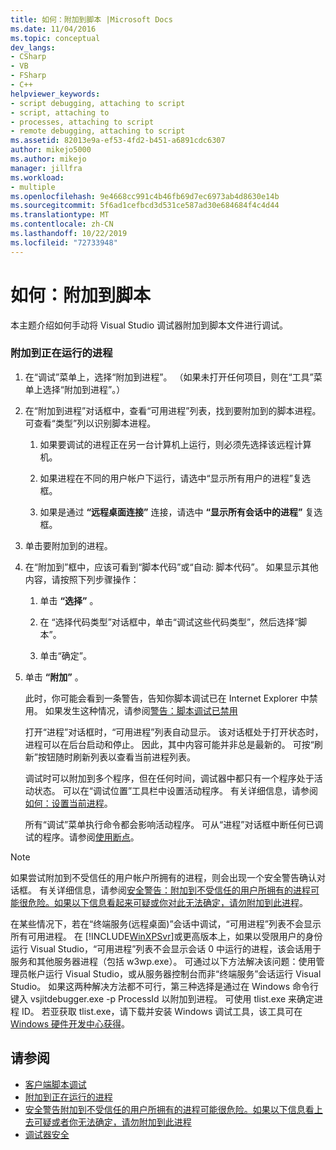```yaml
---
title: 如何：附加到脚本 |Microsoft Docs
ms.date: 11/04/2016
ms.topic: conceptual
dev_langs:
- CSharp
- VB
- FSharp
- C++
helpviewer_keywords:
- script debugging, attaching to script
- script, attaching to
- processes, attaching to script
- remote debugging, attaching to script
ms.assetid: 82013e9a-ef53-4fd2-b451-a6891cdc6307
author: mikejo5000
ms.author: mikejo
manager: jillfra
ms.workload:
- multiple
ms.openlocfilehash: 9e4668cc991c4b46fb69d7ec6973ab4d8630e14b
ms.sourcegitcommit: 5f6ad1cefbcd3d531ce587ad30e684684f4c4d44
ms.translationtype: MT
ms.contentlocale: zh-CN
ms.lasthandoff: 10/22/2019
ms.locfileid: "72733948"
---
```

# <a name="how-to-attach-to-script"></a>如何：附加到脚本
本主题介绍如何手动将 Visual Studio 调试器附加到脚本文件进行调试。

### <a name="to-attach-to-a-running-process"></a>附加到正在运行的进程

1. 在“调试”菜单上，选择“附加到进程”。 （如果未打开任何项目，则在“工具”菜单上选择“附加到进程”。）

2. 在“附加到进程”对话框中，查看“可用进程”列表，找到要附加到的脚本进程。 可查看“类型”列以识别脚本进程。

   1. 如果要调试的进程正在另一台计算机上运行，则必须先选择该远程计算机。

   2. 如果进程在不同的用户帐户下运行，请选中“显示所有用户的进程”复选框。

   3. 如果是通过 **“远程桌面连接”** 连接，请选中 **“显示所有会话中的进程”** 复选框。

3. 单击要附加到的进程。

4. 在“附加到”框中，应该可看到“脚本代码”或“自动: 脚本代码”。 如果显示其他内容，请按照下列步骤操作：

   1. 单击 **“选择”** 。

   2. 在 “选择代码类型”对话框中，单击“调试这些代码类型”，然后选择“脚本”。

   3. 单击“确定”。

5. 单击 **“附加”** 。

    此时，你可能会看到一条警告，告知你脚本调试已在 Internet Explorer 中禁用。 如果发生这种情况，请参阅[警告：脚本调试已禁用](../debugger/warning-script-debugging-disabled.md)

   打开“进程”对话框时，“可用进程”列表自动显示。 该对话框处于打开状态时，进程可以在后台启动和停止。 因此，其中内容可能并非总是最新的。 可按“刷新”按钮随时刷新列表以查看当前进程列表。

   调试时可以附加到多个程序，但在任何时间，调试器中都只有一个程序处于活动状态。 可以在“调试位置”工具栏中设置活动程序。 有关详细信息，请参阅[如何：设置当前进程](/previous-versions/visualstudio/visual-studio-2010/d5d4sxdw(v=vs.100))。

   所有“调试”菜单执行命令都会影响活动程序。 可从“进程”对话框中断任何已调试的程序。请参阅[使用断点](../debugger/using-breakpoints.md)。

> [!NOTE]
> 如果尝试附加到不受信任的用户帐户所拥有的进程，则会出现一个安全警告确认对话框。 有关详细信息，请参阅[安全警告：附加到不受信任的用户所拥有的进程可能很危险。如果以下信息看起来可疑或你对此无法确定，请勿附加到此进程](../debugger/security-warning-attaching-to-a-process-owned-by-an-untrusted-user.md)。

 在某些情况下，若在“终端服务(远程桌面)”会话中调试，“可用进程”列表不会显示所有可用进程。 在 [!INCLUDE[WinXPSvr](../debugger/includes/winxpsvr_md.md)]或更高版本上，如果以受限用户的身份运行 Visual Studio，“可用进程”列表不会显示会话 0 中运行的进程，该会话用于服务和其他服务器进程（包括 w3wp.exe）。 可通过以下方法解决该问题：使用管理员帐户运行 Visual Studio，或从服务器控制台而非“终端服务”会话运行 Visual Studio。 如果这两种解决方法都不可行，第三种选择是通过在 Windows 命令行键入 vsjitdebugger.exe -p ProcessId 以附加到进程。 可使用 tlist.exe 来确定进程 ID。 若亚获取 tlist.exe，请下载并安装 Windows 调试工具，该工具可在 [Windows 硬件开发中心获得](/windows-hardware/drivers/dashboard/)。

## <a name="see-also"></a>请参阅
- [客户端脚本调试](../debugger/client-side-script-debugging.md)
- [附加到正在运行的进程](../debugger/attach-to-running-processes-with-the-visual-studio-debugger.md)
- [安全警告附加到不受信任的用户所拥有的进程可能很危险。如果以下信息看上去可疑或者你无法确定，请勿附加到此进程](../debugger/security-warning-attaching-to-a-process-owned-by-an-untrusted-user.md)
- [调试器安全](../debugger/debugger-security.md)